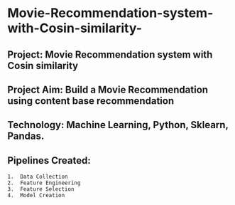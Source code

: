 # Movie-Recommendation-system-with-Cosin-similarity-



## Project:				Movie Recommendation system with Cosin similarity 	
## Project Aim:   Build a Movie Recommendation using content base recommendation 	
## Technology:			Machine Learning, Python, Sklearn, Pandas.
## Pipelines Created:                            
    1.	Data Collection 
    2.	Feature Engineering
    3.	Feature Selection
    4.	Model Creation
